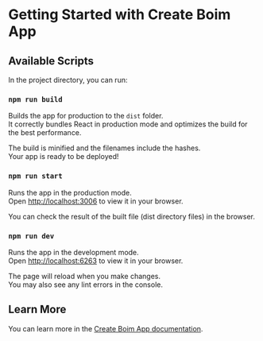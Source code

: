 # Getting Started with Create Boim App

## Available Scripts

In the project directory, you can run:

### `npm run build`

Builds the app for production to the `dist` folder.\
It correctly bundles React in production mode and optimizes the build for the best performance.

The build is minified and the filenames include the hashes.\
Your app is ready to be deployed!

### `npm run start`

Runs the app in the production mode.\
Open [http://localhost:3006](http://localhost:3006) to view it in your browser.

You can check the result of the built file (dist directory files) in the browser.

### `npm run dev`

Runs the app in the development mode.\
Open [http://localhost:6263](http://localhost:6263) to view it in your browser.

The page will reload when you make changes.\
You may also see any lint errors in the console.

## Learn More

You can learn more in the [Create Boim App documentation](https://boim.netlify.app).
